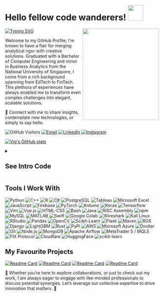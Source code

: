<h1> Hello fellow code wanderers! <img src="https://media.giphy.com/media/mGcNjsfWAjY5AEZNw6/giphy.gif" width="50"></h1>

[![Typing SVG](https://readme-typing-svg.demolab.com/?lines=I’m+Vig+>+A+seasoned+technologist;And+a+strategic+innovator+😉)](https://git.io/typing-svg)
<img align='right' src="https://media3.giphy.com/media/v1.Y2lkPTc5MGI3NjExdHhqY2lxb2ZvcmJjZ3FuZXVpbnR4ZW00MGh5Nm9zMmEyemtpN3RrZyZlcD12MV9pbnRlcm5hbF9naWZfYnlfaWQmY3Q9cw/2DMN31jEeBLVJQGXz6/giphy.gif" width="250" height="300">

Welcome to my GitHub Profile; I'm known to have a flair for merging analytical rigor with creative solutions. Graduated with a Bachelor of Computer Engineering and minor in Business Analytics from the National University of Singapore, I come from a rich background spanning from EdTech to FinTech. This plethora of experiences have always enabled me to transform even complex challenges into elegant, scalable solutions.

🔗 Connect with me to share insights, contemplate new technologies, or simply to say hello.

![GitHub Visitors](https://komarev.com/ghpvc/?username=KVignesh122&color=blueviolet)
[![Email](https://img.shields.io/badge/Email-vig.kvel%40gmail.com-008000?style=flat-square&logo=gmail&logoColor=white)](mailto:vig.kvel@gmail.com)
[![LinkedIn](https://img.shields.io/badge/LinkedIn-Profile-blue?style=flat-square&logo=linkedin&logoColor=white)](https://www.linkedin.com/in/kvignesh122)
[![Instagram](https://img.shields.io/badge/My-Instagram-FF0000?style=flat-square&logo=instagram&logoColor=white)](https://www.instagram.com/vig.k.well)

[![Vig's GitHub stats](https://github-readme-stats-ruddy-delta-41.vercel.app/api?username=kvignesh122&show=prs_merged,prs_merged_percentage&show_icons=true&theme=transparent&rank_icon=percentile)](https://github.com/KVignesh122/github-readme-stats)

<details>
  <summary><h2>See Intro Code</h2></summary>

```java
public class AboutMe {
    private String fullname;
    private String role;
    private String location;
    private String[] languagesSpoken;

    public AboutMe() {
        this.fullname = "Vignesh Kumaravel";
        this.role = "AI Software Developer, Uptale";
        this.location = "Paris, France"
        this.languagesSpoken = new String[]{"English", "Tamil", "Indonesian", "Spanish"};
    }

    public void greet() {
        System.out.println("Hi, thanks for checking out my profile.");
    }

    public static void main(String[] args) {
        AboutMe me = new AboutMe();
        me.greet();
    }
}
```

</details>

## Tools I Work With
<p>
  <img alt="Python" src="https://img.shields.io/badge/-Python-3776AB?style=flat-square&logo=python&logoColor=white" />
  <img alt="C++" src="https://img.shields.io/badge/-C++-00599C?style=flat-square&logo=cplusplus&logoColor=white" />
  <img alt="R" src="https://img.shields.io/badge/-R-276DC3?style=flat-square&logo=r&logoColor=white" />
  <img alt="C#" src="https://img.shields.io/badge/-CSharp-239120?style=flat-square&logo=csharp&logoColor=white" />
  <img alt="PostgreSQL" src="https://img.shields.io/badge/-PostgreSQL-4169E1?style=flat-square&logo=postgresql&logoColor=white" />
  <img alt="Tableau" src="https://custom-icon-badges.demolab.com/badge/Tableau-0176D3?logo=tableau&logoColor=fff" />
  <img alt="Microsoft Excel" src="https://img.shields.io/badge/-Microsoft_Excel-217346?style=flat-square&logo=microsoftexcel&logoColor=white" />
  <img alt="JavaScript" src="https://img.shields.io/badge/-JavaScript-F7DF1E?style=flat-square&logo=javascript&logoColor=black" />
  <img alt="Firebase" src="https://img.shields.io/badge/-Firebase-FFCA28?style=flat-square&logo=firebase&logoColor=black" />
  <img alt="PyTorch" src="https://img.shields.io/badge/-PyTorch-EE4C2C?style=flat-square&logo=pytorch&logoColor=white" />
  <img alt="Arduino" src="https://img.shields.io/badge/-Arduino-00979D?style=flat-square&logo=arduino&logoColor=white" />
  <img alt="Keras" src="https://img.shields.io/badge/-Keras-D00000?style=flat-square&logo=keras&logoColor=white" />
  <img alt="Tensorflow" src="https://img.shields.io/badge/-Tensorflow-FF6F00?style=flat-square&logo=tensorflow&logoColor=white" />
  <img alt="Vim" src="https://img.shields.io/badge/-Vim-019733?style=flat-square&logo=vim&logoColor=white" />
  <img alt="Vue.js" src="https://img.shields.io/badge/-Vue.js-4FC08D?style=flat-square&logo=vue.js&logoColor=white" />
  <img alt="HTML-CSS" src="https://img.shields.io/badge/-HTML5-E34F26?style=flat-square&logo=html5&logoColor=white" />
  <img alt="Bash" src="https://img.shields.io/badge/-Bash-4EAA25?style=flat-square&logo=gnu-bash&logoColor=white" />
  <img alt="Java" src="https://img.shields.io/badge/Java-%23ED8B00.svg?logo=openjdk&logoColor=white" />
  <img alt="RISC Assembly" src="https://img.shields.io/badge/-RISC_Assembly-007ACC?style=flat-square&logo=riscv&logoColor=white" />
  <img alt="npm" src="https://img.shields.io/badge/-NPM-CB3837?style=flat-square&logo=npm&logoColor=white" />
  <img alt="MySQL" src="https://img.shields.io/badge/-MySQL-4479A1?style=flat-square&logo=mysql&logoColor=white" />
  <img alt="MATLAB" src="https://img.shields.io/badge/-MATLAB-0076A8?style=flat-square&logo=mathworks&logoColor=white" />
  <img alt="Swift" src="https://img.shields.io/badge/-Swift-FA7343?style=flat-square&logo=swift&logoColor=white" />
  <img alt="Google Colab" src="https://img.shields.io/badge/-Google_Colab-F9AB00?style=flat-square&logo=googlecolab&logoColor=white" />
  <img alt="Wireshark" src="https://img.shields.io/badge/-Wireshark-1679A7?style=flat-square&logo=wireshark&logoColor=white" />
  <img alt="Kali Linux" src="https://img.shields.io/badge/-Kali_Linux-557C94?style=flat-square&logo=kali-linux&logoColor=white" />
  <img alt="RStudio" src="https://img.shields.io/badge/-RStudio-75AADB?style=flat-square&logo=rstudio&logoColor=white" />
  <img alt="Pandas" src="https://img.shields.io/badge/-Pandas-150458?style=flat-square&logo=pandas&logoColor=white" />
  <img alt="OpenCV" src="https://img.shields.io/badge/-OpenCV-5C3EE8?style=flat-square&logo=opencv&logoColor=white" />
  <img alt="Scikit-Learn" src="https://img.shields.io/badge/-Scikit_Learn-F7931E?style=flat-square&logo=scikit-learn&logoColor=white" />
  <img alt="Flask" src="https://img.shields.io/badge/-Flask-000000?style=flat-square&logo=flask&logoColor=white" />
  <img alt="Maven" src="https://img.shields.io/badge/-Maven-C71A36?style=flat-square&logo=apache-maven&logoColor=white" />
  <img alt="ROS" src="https://img.shields.io/badge/-ROS-22314E?style=flat-square&logo=ros&logoColor=white" />
  <img alt="Django" src="https://img.shields.io/badge/-Django-092E20?style=flat-square&logo=django&logoColor=white" />
  <img alt="LightGBM" src="https://img.shields.io/badge/-LightGBM-00C5A0?style=flat-square&logo=LightGBM&logoColor=white" />
  <img alt="Rust" src="https://img.shields.io/badge/-Rust-000000?style=flat-square&logo=rust&logoColor=white" />
  <img alt="PyPi" src="https://img.shields.io/badge/-PyPi-3775A9?style=flat-square&logo=pypi&logoColor=white" />
  <img alt="AWS" src="https://custom-icon-badges.demolab.com/badge/AWS-%23FF9900.svg?logo=aws&logoColor=white" />
  <img alt="Microsoft Azure" src="https://custom-icon-badges.demolab.com/badge/Microsoft%20Azure-0089D6?logo=msazure&logoColor=white" />
  <img alt="Docker" src="https://img.shields.io/badge/-Docker-2496ED?style=flat-square&logo=docker&logoColor=white" />
  <img alt="Git" src="https://img.shields.io/badge/-Git-F05032?style=flat-square&logo=git&logoColor=white" />
  <img alt="Node.js" src="https://img.shields.io/badge/-Node.js-339933?style=flat-square&logo=node.js&logoColor=white" />
  <img alt="MongoDB" src="https://img.shields.io/badge/-MongoDB-47A248?style=flat-square&logo=mongodb&logoColor=white" />
  <img alt="Apache Airflow" src="https://img.shields.io/badge/-Apache_Airflow-017CEE?style=flat-square&logo=apacheairflow&logoColor=white" />
  <img alt="MetaTrader 5 / MQL5" src="https://img.shields.io/badge/-MetaTrader_5_/_MQL5-1C7FBE?style=flat-square&logoColor=white" />
  <img alt="FIX Protocol" src="https://img.shields.io/badge/-FIX_Protocol-0B5FFF?style=flat-square&logoColor=white" />
  <img alt="Cloudfare" src="https://img.shields.io/badge/Cloudflare-F38020?logo=Cloudflare&logoColor=white" />
  <img alt="HuggingFace" src="https://img.shields.io/badge/Hugging%20Face-FFD21E?logo=huggingface&logoColor=000" />
  <img alt="scikit-learn" src="https://img.shields.io/badge/-scikit--learn-%23F7931E?logo=scikit-learn&logoColor=white" />
</p>

## My Favourite Projects
[![Readme Card](https://github-readme-stats-ruddy-delta-41.vercel.app/api/pin/?username=kvignesh122&repo=AssetNewsSentimentAnalyzer)](https://github.com/KVignesh122/AssetNewsSentimentAnalyzer)
[![Readme Card](https://github-readme-stats-ruddy-delta-41.vercel.app/api/pin/?username=kvignesh122&repo=MT5-SMC-trading-bot)](https://github.com/KVignesh122/MT5-SMC-trading-bot)
[![Readme Card](https://github-readme-stats-ruddy-delta-41.vercel.app/api/pin/?username=kvignesh122&repo=image-to-3D)](https://github.com/KVignesh122/image-to-3D)
[![Readme Card](https://github-readme-stats-ruddy-delta-41.vercel.app/api/pin/?username=kvignesh122&repo=image-enhancement)](https://github.com/KVignesh122/image-enhancement)

💼 Whether you’re here to explore collaborations, or just to check out my work, I am always eager to engage with like-minded professionals to discuss potential synergies. Let’s leverage our collective expertise to drive innovation that matters. 🥳
